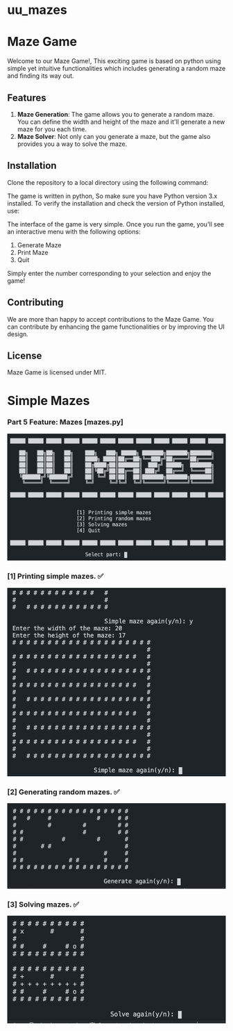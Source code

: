 # uu_mazes
# Maze Game
Welcome to our Maze Game!, This exciting game is based on python using simple yet intuitive functionalities which includes generating a random maze and finding its way out.

## Features
1. **Maze Generation**: The game allows you to generate a random maze. You can define the width and height of the maze and it'll generate a new maze for you each time.
2. **Maze Solver**: Not only can you generate a maze, but the game also provides you a way to solve the maze.

## Installation
Clone the repository to a local directory using the following command:

The game is written in python, So make sure you have Python version 3.x installed. To verify the installation and check the version of Python installed, use:

The interface of the game is very simple. Once you run the game, you'll see an interactive menu with the following options: 

1. Generate Maze
2. Print Maze
3. Quit

Simply enter the number corresponding to your selection and enjoy the game!

## Contributing
We are more than happy to accept contributions to the Maze Game. You can contribute by enhancing the game functionalities or by improving the UI design.

## License
Maze Game is licensed under MIT.

# Simple Mazes

### Part 5 Feature: Mazes [mazes.py]
![Mazes image](/images/mazes.png)
### [1] Printing simple mazes. :white_check_mark:
![Simple Mazes](/images/simple_maze.png)
### [2] Generating random mazes. :white_check_mark:
![Random Mazes](/images/generate.png)
### [3] Solving mazes. :white_check_mark:
![Mazes Path Finder](/images/path.png)
